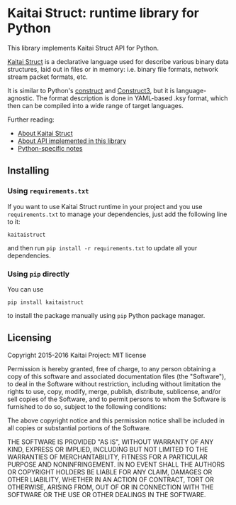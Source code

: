 # Kaitai Struct: runtime library for Python

This library implements Kaitai Struct API for Python.

[Kaitai Struct](http://kaitai.io) is a declarative language used for
describe various binary data structures, laid out in files or in memory:
i.e. binary file formats, network stream packet formats, etc.

It is similar to Python's [construct] and [Construct3], but it is
language-agnostic. The format description is done in YAML-based .ksy
format, which then can be compiled into a wide range of target languages.

[construct]: https://pypi.python.org/pypi/construct
[Construct3]: http://tomerfiliba.com/blog/Survey-of-Construct3/

Further reading:

* [About Kaitai Struct](https://github.com/kaitai-io/kaitai_struct/)
* [About API implemented in this library](https://github.com/kaitai-io/kaitai_struct/wiki/Kaitai-Struct-stream-API)
* [Python-specific notes](https://github.com/kaitai-io/kaitai_struct/wiki/Python)

## Installing

### Using `requirements.txt`

If you want to use Kaitai Struct runtime in your project and you use
`requirements.txt` to manage your dependencies, just add the following
line to it:

```
kaitaistruct
```

and then run `pip install -r requirements.txt` to update all your
dependencies.

### Using `pip` directly

You can use

```shell
pip install kaitaistruct
```

to install the package manually using `pip` Python package manager.

## Licensing

Copyright 2015-2016 Kaitai Project: MIT license

Permission is hereby granted, free of charge, to any person obtaining
a copy of this software and associated documentation files (the
"Software"), to deal in the Software without restriction, including
without limitation the rights to use, copy, modify, merge, publish,
distribute, sublicense, and/or sell copies of the Software, and to
permit persons to whom the Software is furnished to do so, subject to
the following conditions:

The above copyright notice and this permission notice shall be
included in all copies or substantial portions of the Software.

THE SOFTWARE IS PROVIDED "AS IS", WITHOUT WARRANTY OF ANY KIND,
EXPRESS OR IMPLIED, INCLUDING BUT NOT LIMITED TO THE WARRANTIES OF
MERCHANTABILITY, FITNESS FOR A PARTICULAR PURPOSE AND
NONINFRINGEMENT. IN NO EVENT SHALL THE AUTHORS OR COPYRIGHT HOLDERS BE
LIABLE FOR ANY CLAIM, DAMAGES OR OTHER LIABILITY, WHETHER IN AN ACTION
OF CONTRACT, TORT OR OTHERWISE, ARISING FROM, OUT OF OR IN CONNECTION
WITH THE SOFTWARE OR THE USE OR OTHER DEALINGS IN THE SOFTWARE.
